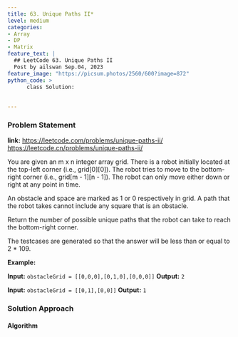 ```yaml
---
title: 63. Unique Paths II*
level: medium
categories:
- Array
- DP
- Matrix
feature_text: |
  ## LeetCode 63. Unique Paths II
  Post by ailswan Sep.04, 2023
feature_image: "https://picsum.photos/2560/600?image=872"
python_code: >
      class Solution:
         
        
---
```


### Problem Statement
**link:**
https://leetcode.com/problems/unique-paths-ii/
https://leetcode.cn/problems/unique-paths-ii/

You are given an m x n integer array grid. There is a robot initially located at the top-left corner (i.e., grid[0][0]). The robot tries to move to the bottom-right corner (i.e., grid[m - 1][n - 1]). The robot can only move either down or right at any point in time.

An obstacle and space are marked as 1 or 0 respectively in grid. A path that the robot takes cannot include any square that is an obstacle.

Return the number of possible unique paths that the robot can take to reach the bottom-right corner.

The testcases are generated so that the answer will be less than or equal to 2 * 109.

**Example:**

**Input:** `obstacleGrid = [[0,0,0],[0,1,0],[0,0,0]]`
**Output:** `2`

**Input:** `obstacleGrid = [[0,1],[0,0]]`
**Output:** `1`


### Solution Approach

 

#### Algorithm
 
